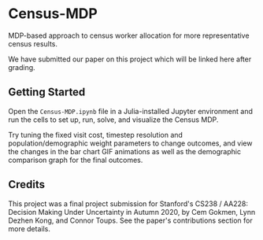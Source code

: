 # Census-MDP
MDP-based approach to census worker allocation for more representative census results.

We have submitted our paper on this project which will be linked here after grading.

## Getting Started
Open the `Census-MDP.ipynb` file in a Julia-installed Jupyter environment and run the
cells to set up, run, solve, and visualize the Census MDP.

Try tuning the fixed visit cost, timestep resolution and population/demographic
weight parameters to change outcomes, and view the changes in the bar chart
GIF animations as well as the demographic comparison graph for the final outcomes.

## Credits
This project was a final project submission for Stanford's CS238 / AA228: Decision Making
Under Uncertainty in Autumn 2020, by Cem Gokmen, Lynn Dezhen Kong, and Connor Toups. See
the paper's contributions section for more details.
